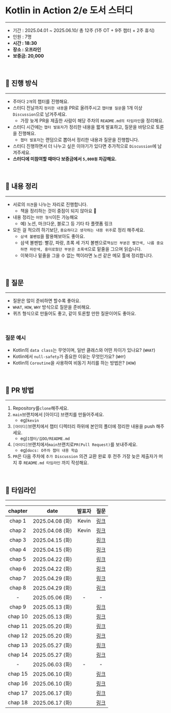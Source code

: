
# Kotlin in Action 2/e 도서 스터디

---

- 기간 : 2025.04.01 ~ 2025.06.10/ 총 12주 (1주 OT + 9주 챕터 + 2주 휴식)
- 인원 : 7명
- **시간 : 18:30**
- **장소 : 오프라인**
- **보증금: 20,000**


<br>

## 🚀 진행 방식

---

- 주마다 `2개`의 챕터를 진행해요.
- 스터디 전날까지 `정리한 내용`을 PR로 올려주시고 `챕터별 질문`을 1개 이상 `Discussion`으로 남겨주세요.
    - 가장 늦게 PR을 제출한 사람이 해당 주차의 `README.md의 타임라인`을 정리해요.
- 스터디 시간에는 `챕터 발표자`가 정리한 내용을 짧게 발표하고, 질문을 바탕으로 토론을 진행해요.
    - `챕터 발표자`는 랜덤으로 뽑아서 정리한 내용과 질문을 진행합니다.
- 스터디 진행하면서 더 나누고 싶은 이야기가 있다면 추가적으로 `Discussion`에 남겨주세요.
- **스터디에 미참여할 때마다 보증금에서 `5,000원` 차감해요.**

<br>

## 📝 내용 정리

---

- 서로의 `의견`을 나누는 자리로 진행합니다.
    - 책을 정리하는 것이 중점이 되지 않아요 🥹
- 내용 정리는 `어떤 형식`이든 가능해요
    - 예) 노션, 마크다운, 블로그 등 기타 타 플랫폼 링크
- 모든 걸 적으려 하기보단, `중요하다고 생각하는 내용 위주`로 정리 해주세요.
    - `삼색 볼펜법`을 활용해보아도 좋아요.
    - 삼색 볼펜법: 빨강, 파랑, 초록 세 가지 볼펜으로`핵심인 부분은 빨간색, 나름 중요하면 파란색, 흥미로웠던 부분은 초록색`으로 밑줄을 그으며 읽습니다.
    - 이북이나 밑줄을 그을 수 없는 책이라면 노션 같은 메모 툴에 정리합니다.

<br>

## 🙋 질문

---

- 질문은 많이 준비하면 할수록 좋아요.
- `WHAT`, `HOW`, `WHY` 방식으로 질문을 준비해요.
- 퀴즈 형식으로 만들어도 좋고, 같이 토론할 만한 질문이어도 좋아요.

<br>

### 질문 예시

- Kotlin의 `data class`는 무엇이며, 일반 클래스와 어떤 차이가 있나요? (`WHAT`)
- Kotlin에서 `null-safety`가 중요한 이유는 무엇인가요? (`WHY`)
- Kotlin의 `Coroutine`을 사용하여 비동기 처리를 하는 방법은? (`HOW`)

<br>

## 📌 PR 방법

---

1. Repository를`clone`해주세요.
2. `main`브랜치에서 [아이디] 브랜치를 만들어주세요.
   - eg)`kevin`
3. `[아이디]`브랜치에서 챕터 디렉터리 하위에 본인의 폴더에 정리한 내용을 push 해주세요.
   - eg)`1챕터/김OO/README.md`
4. `[아이디]`브랜치에서`main`브랜치로`PR(Pull Request)`를 보내주세요.
   - eg)`docs: O주차 챕터 내용 학습`
5. `PR`은 다음 주차에 `추가 Discussion` 의견 교환 완료 후 전주 가장 늦은 제출자가 머지 후 `README.md 타임라인` 까지 작성해요.


<br>

## **🍫 타임라인**

---

| chapter |      date      |  발표자  |   질문   |
|:-------:|:--------------:|:-----:|:------:|
| chap 1  | 2025.04.08 (화) | Kevin | [링크](https://github.com/DevNLearn/kotlin-in-action-2-e/discussions/1) |
| chap 2  | 2025.04.08 (화) | Kevin | [링크](https://github.com/DevNLearn/kotlin-in-action-2-e/discussions/1) |
| chap 3  | 2025.04.15 (화) |       | [링크]() |
| chap 4  | 2025.04.15 (화) |       | [링크]() |
| chap 5  | 2025.04.22 (화) |       | [링크]() |
| chap 6  | 2025.04.22 (화) |       | [링크]() |
| chap 7  | 2025.04.29 (화) |       | [링크]() |
| chap 8  | 2025.04.29 (화) |       | [링크]() |
|    -    | 2025.05.06 (화) |   -   |   -    |
| chap 9  | 2025.05.13 (화) |       | [링크]() |
| chap 10 | 2025.05.13 (화) |       | [링크]() |
| chap 11 | 2025.05.20 (화) |       | [링크]() |
| chap 12 | 2025.05.20 (화) |       | [링크]() |
| chap 13 | 2025.05.27 (화) |       | [링크]() |
| chap 14 | 2025.05.27 (화) |       | [링크]() |
|    -    | 2025.06.03 (화) |   -   |   -    |
| chap 15 | 2025.06.10 (화) |       | [링크]() |
| chap 16 | 2025.06.10 (화) |       | [링크]() |
| chap 17 | 2025.06.17 (화) |       | [링크]() |
| chap 18 | 2025.06.17 (화) |       | [링크]() |

